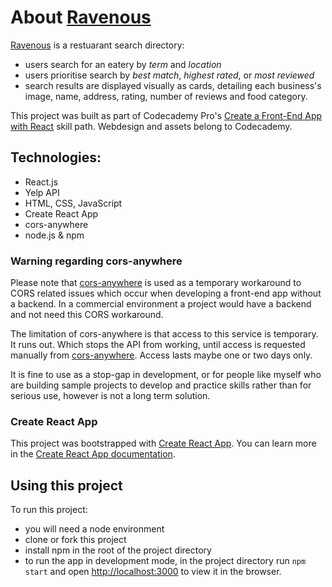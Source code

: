 # About [Ravenous](https://lucitemple.github.io/ravenous/)
[Ravenous](https://lucitemple.github.io/ravenous/) is a restuarant search directory:
- users search for an eatery by *term* and *location*
- users prioritise search by *best match*, *highest rated*, or *most reviewed*
- search results are displayed visually as cards, detailing each business's image, name, address, rating, number of reviews and food category.

This project was built as part of Codecademy Pro's [Create a Front-End App with React](https://www.codecademy.com/paths/build-web-apps-with-react/tracks/bwa-ajax-requests-and-api-interactions/modules/bwa-ravenous-part-four/projects/interacting-with-yelp-api) skill path. Webdesign and assets belong to Codecademy.

## Technologies:
- React.js 
- Yelp API
- HTML, CSS, JavaScript
- Create React App
- cors-anywhere
- node.js & npm

### Warning regarding cors-anywhere
Please note that [cors-anywhere](https://cors-anywhere.herokuapp.com/corsdemo) is used as a temporary workaround to CORS related issues which occur when developing a front-end app without a backend. In a commercial environment a project would have a backend and not need this CORS workaround.

The limitation of cors-anywhere is that access to this service is temporary. It runs out. Which stops the API from working, until access is requested manually from [cors-anywhere](https://cors-anywhere.herokuapp.com/corsdemo). Access lasts maybe one or two days only. 

It is fine to use as a stop-gap in development, or for people like myself who are building sample projects to develop and practice skills rather than for serious use, however is not a long term solution.


### Create React App

This project was bootstrapped with [Create React App](https://github.com/facebook/create-react-app). You can learn more in the [Create React App documentation](https://create-react-app.dev/docs/getting-started).

## Using this project
To run this project:
* you will need a node environment 
* clone or fork this project
* install npm in the root of the project directory
* to run the app in development mode, in the project directory run <code>npm start</code> and open [http://localhost:3000](http://localhost:3000) to view it in the browser.   

